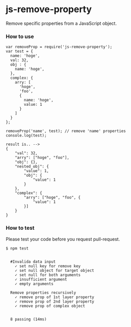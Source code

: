 # js-remove-property
Remove specific properties from a JavaScript object.

### How to use

```
var removeProp = require('js-remove-property');
var test = {
  name: 'hoge',
  val: 32,
  obj : {
    name: 'hoge',
  },
  complex: {
    arry: [
      'hoge',
      'foo',
      {
        name: 'hoge',
        value: 1
      }
    ]
  }
};

removeProp('name', test); // remove 'name' properties
console.log(test);

result is.. -->
{
	"val": 32,
	"arry": ["hoge", "foo"],
	"obj": {},
	"nested_obj": {
		"value": 1,
		"obj": {
			"value": 1
		}
	},
	"complex": {
		"arry": ["hoge", "foo", {
			"value": 1
		}]
	}
}
```

### How to test

Please test your code before you request pull-request.

```
$ npm test


  #Invalida data input
    ✓ set null key for remove key
    ✓ set null object for target object
    ✓ set null for both arguments
    ✓ insufficient argument
    ✓ empty arguments

  Remove properties recursively
    ✓ remove prop of 1st layer property
    ✓ remove prop of 2nd layer property
    ✓ remove prop of complex object


  8 passing (14ms)

```
